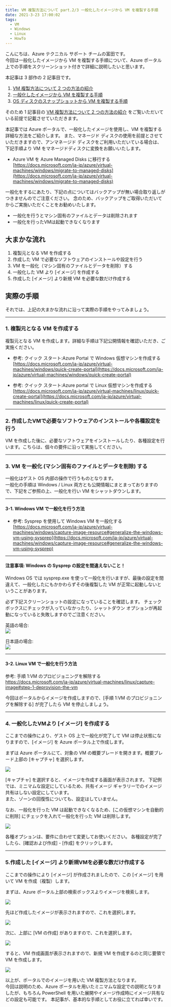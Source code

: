 ```yaml
---
title: VM 複製方法について part.2/3 一般化したイメージから VM を複製する手順
date: 2021-3-23 17:00:02
tags:
  - VM
  - Windows
  - Linux
  - HowTo
---
```


こんにちは、Azure テクニカル サポート チームの富田です。  
今回は一般化したイメージから VM を複製する手順について、Azure ポータル上での手順をスクリーンショット付きで詳細に説明したいと思います。  

本記事は 3 部作の 2 記事目です。
 1. [VM 複製方法について 2 つの方法の紹介](https://jpaztech.github.io/blog/vm/vm-replica-1)
 2. [一般化したイメージから VM を複製する手順](https://jpaztech.github.io/blog/vm/vm-replica-2)
 3. [OS ディスクのスナップショットから VM を複製する手順](https://jpaztech.github.io/blog/vm/vm-replica-3)


そのため 1 記事目の [VM 複製方法について 2 つの方法の紹介](https://jpaztech.github.io/blog/vm/vm-replica-1) をご覧いただいている前提で記載させていただきます。  

本記事では Azure ポータルで、一般化したイメージを使用し、VM を複製する詳細な方法をご紹介します。
また、マネージド ディスクの使用を前提とさせていただきますので、アンマネージド ディスクをご利用いただいている場合は、下記手順より VM をマネージドディスクに変換をお願いいたします。

- Azure VM を Azure Managed Disks に移行する  
[https://docs.microsoft.com/ja-jp/azure/virtual-machines/windows/migrate-to-managed-disks](https://docs.microsoft.com/ja-jp/azure/virtual-machines/windows/migrate-to-managed-disks)


一般化をするにあたり、下記の点についてはバックアップが無い場合取り返しがつきませんのでご注意ください。
念のため、バックアップをご取得いただいてからご実施いただくことをお勧めいたします。
 - 一般化を行うとマシン固有のファイルとデータは削除されます
 - 一般化を行ったVMは起動できなくなります

## 大まかな流れ

1. 複製元となる VM を作成する
2. 作成した VM で必要なソフトウェアのインストールや設定を行う
3. VM を一般化（マシン固有のファイルとデータを削除）する
4. 一般化した VM より [イメージ] を作成する
5. 作成した [イメージ] より新規 VM を必要な数だけ作成する

## 実際の手順

それでは、上記の大まかな流れに沿って実際の手順をやってみましょう。   

---
### 1. 複製元となる VM を作成する

複製元となる VM を作成します。詳細な手順は下記公開情報を確認いただき、ご実施ください。

- 参考: クイック スタート:Azure Portal で Windows 仮想マシンを作成する  
[https://docs.microsoft.com/ja-jp/azure/virtual-machines/windows/quick-create-portal](https://docs.microsoft.com/ja-jp/azure/virtual-machines/windows/quick-create-portal)

- 参考: クイック スタート:Azure portal で Linux 仮想マシンを作成する  
[https://docs.microsoft.com/ja-jp/azure/virtual-machines/linux/quick-create-portal](https://docs.microsoft.com/ja-jp/azure/virtual-machines/linux/quick-create-portal)

---
### 2. 作成したVMで必要なソフトウェアのインストールや各種設定を行う

VM を作成した後に、必要なソフトウェアをインストールしたり、各種設定を行います。こちらは、個々の要件に沿って実施してください。

---
### 3. VM を一般化 (マシン固有のファイルとデータを削除) する

一般化はゲスト OS 内部の操作で行うものとなります。  
一般化の手順は Windows / Linux 両方とも公開情報にまとまっておりますので、下記をご参照の上、一般化を行い VM をシャットダウンします。  


---
#### 3-1. Windows VM で一般化を行う方法

- 参考: Sysprep を使用して Windows VM を一般化する  
[https://docs.microsoft.com/ja-jp/azure/virtual-machines/windows/capture-image-resource#generalize-the-windows-vm-using-sysprep](https://docs.microsoft.com/ja-jp/azure/virtual-machines/windows/capture-image-resource#generalize-the-windows-vm-using-sysprep)

---
#### 注意事項: Windows の Sysprep の設定を間違えないこと！

Windows OS では sysprep.exe を使って一般化を行いますが、最後の設定を間違えて、一般化したにもかかわらずその後複製した VM が正常に起動しないということがあります。

必ず下記スクリーンショットの設定になっていることを確認します。
チェック ボックスにチェックが入っていなかったり、シャットダウン オプションが再起動になっていると失敗しますのでご注意ください。

英語の場合:   
![](./vm-replica-2/sysprep-en.png) 

日本語の場合:   
![](./vm-replica-2/sysprep-jp.png) 

---
#### 3-2. Linux VM で一般化を行う方法

参考: 手順 1:VM のプロビジョニングを解除する  
https://docs.microsoft.com/ja-jp/azure/virtual-machines/linux/capture-image#step-1-deprovision-the-vm

今回はポータルからイメージを作成しますので、[手順 1:VM のプロビジョニングを解除する] が完了したら VM を停止しましょう。

---
### 4. 一般化したVMより [イメージ] を作成する

ここまでの操作により、ゲスト OS 上で一般化が完了して VM は停止状態になりますので、[イメージ] を Azure ポータル上で作成します。  

まずは Azure ポータルにて、対象の VM の概要ブレードを開きます。概要ブレード上部の [キャプチャ] を選択します。

![](./vm-replica-2/img-010.png) 

[キャプチャ] を選択すると、イメージを作成する画面が表示されます。
下記例では、ミニマムな設定にしているため、共有イメージ ギャラリーでのイメージ共有はしない設定にしています。  
また、ゾーンの回復性についても、設定はしていません。

なお、一般化を行った VM は起動できなくなるため、[この仮想マシンを自動的に削除] にチェックを入れて一般化を行った VM は削除します。

![](./vm-replica-2/img-020.png) 

各種オプションは、要件に合わせて変更してお使いください。
各種設定が完了したら、[確認および作成] - [作成] をクリックします。

---
### 5.作成した [イメージ] より新規VMを必要な数だけ作成する

ここまでの操作により [イメージ] が作成されましたので、この [イメージ] を用いて VM を作成（複製）します。  

まずは、Azure ポータル上部の検索ボックスよりイメージを検索します。

![](./vm-replica-2/img-025.png) 

先ほど作成したイメージが表示されますので、これを選択します。

![](./vm-replica-2/img-030.png) 

次に、上部に [VM の作成] がありますので、これを選択します。

![](./vm-replica-2/img-040.png) 

すると、VM 作成画面が表示されますので、新規 VM を作成するのと同じ要領で VM を作成します。

![](./vm-replica-2/img-050.png) 

以上が、ポータルでのイメージを用いた VM 複製方法となります。  
今回は説明のため、Azure ポータルを用いたミニマムな設定での説明となりましたが、もちろん PowerShell を用いた展開やイメージ作成時にイメージ共有などの設定も可能です。
本記事が、基本的な手順としてお役に立てれば幸いです。
